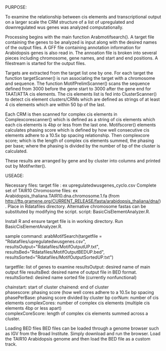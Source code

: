 
PURPOSE: 

To examine the relationship between cis elements and transcriptional output on a larger scale the CRM structure of a list of upregulated and downregulated wus genes was analyzed computationally.

Processing begins with the main function Arabmotifsearch(). A target file containing the genes to be analyzed is input along with the desired names of the output files. A GFF file containing annotation information for Arabidopsis genes is also read in. The annoation file is broken into several pieces including chromosome, gene names, and start and end positions. A filestream is started for the output files. 

Targets are extracted from the target list one by one. For each target the function targetScanner() is run associating the target with a chromosome and sequence. The function MotifPrelimScanner() scans the sequence defined from 3000 before the gene start to 3000 after the gene end for TAAT/ATTA cis elements. The cis elements list is fed into ClusterScanner() to detect cis element clusters/CRMs which are defined as strings of at least 4 cis elements which are within 50 bp of the last. 

Each CRM is then scanned for complex cis elements in Complexcorescanner() which is defined as a string of cis elements which each cis elements is 4bp or less from the last one. Motifscorer() elements calculates phasing score which is defined by how well consecutive cis elements adhere to a 10.5x bp spacing relationship. Then complexcore score; which is the length of complex cis elements summed, the phasing per base; where the phasing is divided by the number of bp of the cluster is calculated.

These results are arranged by gene and by cluster into columns and printed out by Motifwriter().  


USEAGE: 

Necessary files: 
target file : ex upregulatedwusgenes_cyclo.csv
Complete set of TAIR10 Chromosome files: ex Arabidopsis_thaliana.TAIR10.dna.chromosome.1.fa (from http://ftp.gramene.org/CURRENT_RELEASE/fasta/arabidopsis_thaliana/dna/). Place in Rdatafiles directory. Alternative chromosome fastas can be substituted by modifying the script.
script: BasicCisElementAnalyzer.R. 

Install R and ensure target file is in working directory. Run BasicCisElementAnalyzer.R. 

sample command: arabMotifSearch(targetfile = "Rdatafiles/upregulatedwusgenes.csv", resultsOutput="Rdatafiles/MotifOutputUP.txt", resultsBed="Rdatafiles/MotifOutputBEDUP.bed", resultsSorted="Rdatafiles/MotifOutputSortedUP.txt")

targetfile: list of genes to examine
resultsOutput: desired name of main output file
resultsBed: desired name of output file in BED format.
resultsSorted: desired name sorted file (currently nonfunctional)

chainstart: start of cluster
chainend: end of cluster	
phasescore: phasing score (how well cores adhere to a 10.5x bp spacing 	
phasePerBase: phasing score divided by cluster bp
corNum: number of cis elements
complexCores: number of complex cis elements (multiple cis elements 4bp or less apart) 	
complexCoreScore: length of complex cis elements summed across a cluster. 


Loading BED files
BED files can be loaded through a genome browser such as IGV from the Broad Institute. Simply download and run the browser. Load the TAIR10 Arabidopsis genome and then load the BED file as a custom track. 




